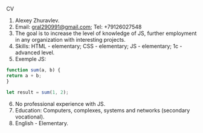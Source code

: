CV

1. Alexey Zhuravlev.
2. Email: gral290991@gmail.com; Tel: +79126027548
3. The goal is to increase the level of knowledge of JS, further employment in any organization with interesting projects.
4. Skills: HTML - elementary; CSS - elementary; JS - elementary; 1c - advanced level.
5. Exemple JS:

  ```javascript
  function sum(a, b) {
  return a + b;
}

let result = sum(1, 2);
```
6. No professional experience with JS.
7. Education:
Сomputers, complexes, systems and networks (secondary vocational).
8. English - Elementary.
